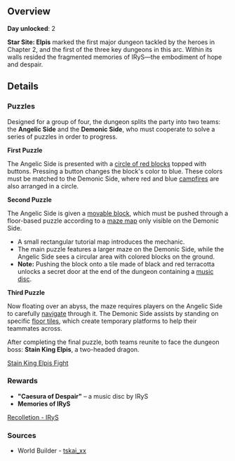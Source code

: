 <!-- title: Star Site: Elpis -->
<!-- quote: Your one true idol, now sit back and enjoy the show! -->
<!-- chapter: 1 -->
<!-- images: (Star Site: Elpis Overview #1), (Star Site: Elpis Overview #2), (Star Site: Elpis Overview #3), (Star Site: Elpis Overview #4) -->
<!-- model: false -->

## Overview

**Day unlocked**: 2

**Star Site: Elpis** marked the first major dungeon tackled by the heroes in Chapter 2, and the first of the three key dungeons in this arc. Within its walls resided the fragmented memories of IRyS—the embodiment of hope and despair.

## Details

### Puzzles

Designed for a group of four, the dungeon splits the party into two teams: the **Angelic Side** and the **Demonic Side**, who must cooperate to solve a series of puzzles in order to progress.

**First Puzzle**

The Angelic Side is presented with a [circle of red blocks](https://www.youtube.com/live/axlJjQQ_rzU?si=MAqpJXpQJXmj2K6e&t=3573) topped with buttons. Pressing a button changes the block's color to blue. These colors must be matched to the Demonic Side, where red and blue [campfires](https://www.youtube.com/live/NSOuyMjCxPI?si=03CadFAr7PQ8DJvd&t=4524) are also arranged in a circle.

**Second Puzzle**

The Angelic Side is given a [movable block](https://www.youtube.com/live/axlJjQQ_rzU?si=DDnmLpQW0CXpggdp&t=3694), which must be pushed through a floor-based puzzle according to a [maze map](https://www.youtube.com/live/NSOuyMjCxPI?si=wgLETZiPN-WpX7qy&t=4666) only visible on the Demonic Side.

- A small rectangular tutorial map introduces the mechanic.
- The main puzzle features a larger maze on the Demonic Side, while the Angelic Side sees a circular area with colored blocks on the ground.
- **Note:** Pushing the block onto a tile made of black and red terracotta unlocks a secret door at the end of the dungeon containing a [music disc](https://www.youtube.com/live/A97SrozF36w?si=zNzhwalpOc_S6Tu_&t=7429).

**Third Puzzle**

Now floating over an abyss, the maze requires players on the Angelic Side to carefully [navigate](https://www.youtube.com/live/axlJjQQ_rzU?si=8ijRq_d2gpa0y5mv&t=4273) through it. The Demonic Side assists by standing on specific [floor tiles](https://www.youtube.com/live/NSOuyMjCxPI?si=8UiI1wWq3zOPqzNm&t=5227), which create temporary platforms to help their teammates across.

After completing the final puzzle, both teams reunite to face the dungeon boss: **Stain King Elpis**, a two-headed dragon.

[Stain King Elpis Fight](#embed:https://www.youtube.com/live/axlJjQQ_rzU?si=imMOupLj1UxTJV2C&t=5896)

### Rewards

- **"Caesura of Despair"** – a music disc by IRyS
- **Memories of IRyS**

[Recolletion - IRyS](#embed:https://www.youtube.com/watch?v=5uaWaQg4pnM)

### Sources

- World Builder - [tskai_xx](https://x.com/tskai_xx/status/1919701535896043963/photo/1)
